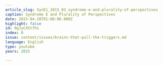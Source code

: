 ```yaml
---
article_slug: SynE1_2015_03_syndrome-e-and-plurality-of-perspectives
caption: Syndrome E and Plurality of Perspectives
date: 2015-04-28T01:00:00.000Z
highlight: false
id: 0gJyCXSt7hs
index: 0
issue: content/issues/brains-that-pull-the-triggers.md
language: English
type: youtube
years: 2015

---
```

